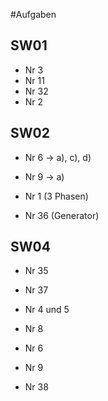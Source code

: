 #Aufgaben

## SW01
- Nr 3
- Nr 11
- Nr 32
- Nr 2

## SW02
- Nr 6 -> a), c), d)
- Nr 9 -> a)

- Nr 1 (3 Phasen)
- Nr 36 (Generator)

## SW04
- Nr 35
- Nr 37
- Nr 4 und 5

- Nr 8
- Nr 6
- Nr 9
- Nr 38
